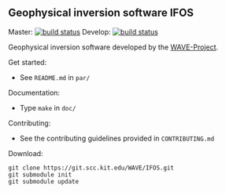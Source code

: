 ## Geophysical inversion software **IFOS**

Master: [![build status](https://git.scc.kit.edu/WAVE/IFOS/badges/master/build.svg)](https://git.scc.kit.edu/WAVE/IFOS/commits/master) Develop: [![build status](https://git.scc.kit.edu/WAVE/IFOS/badges/develop/build.svg)](https://git.scc.kit.edu/WAVE/IFOS/commits/develop)

Geophysical inversion software developed by the [WAVE-Project](http://wave-toolbox.org).

Get started:
- See `README.md` in `par/`

Documentation:
- Type `make` in `doc/`

Contributing:
- See the contributing guidelines provided in `CONTRIBUTING.md`

Download:
```
git clone https://git.scc.kit.edu/WAVE/IFOS.git
git submodule init
git submodule update
```